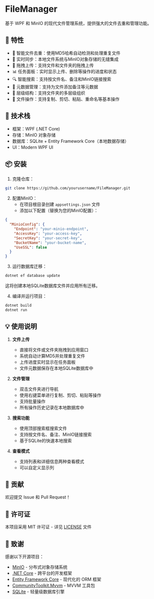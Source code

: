 # FileManager

基于 WPF 和 MinIO 的现代文件管理系统，提供强大的文件去重和管理功能。

## 🌟 特性

- 📁 智能文件去重：使用MD5哈希自动检测和处理重复文件
- 🔄 实时同步：本地文件系统与MinIO对象存储的无缝集成
- 🎯 拖拽上传：支持文件和文件夹的拖拽上传
- 📊 任务面板：实时显示上传、删除等操作的进度和状态
- 🔍 智能搜索：支持按文件名、备注和MinIO链接搜索
- 📝 元数据管理：支持为文件添加备注等元数据
- 🌲 层级结构：支持文件夹的多层级组织
- 🔁 文件操作：支持复制、剪切、粘贴、重命名等基本操作

## 🚀 技术栈

- 框架：WPF (.NET Core)
- 存储：MinIO 对象存储
- 数据库：SQLite + Entity Framework Core（本地数据存储）
- UI：Modern WPF UI

## 📦 安装

1. 克隆仓库：
```bash
git clone https://github.com/yourusername/FileManager.git
```

2. 配置MinIO：
   - 在项目根目录创建 `appsettings.json` 文件
   - 添加以下配置（替换为您的MinIO配置）：
```json
{
  "MinioConfig": {
    "Endpoint": "your-minio-endpoint",
    "AccessKey": "your-access-key",
    "SecretKey": "your-secret-key",
    "BucketName": "your-bucket-name",
    "UseSSL": false
  }
}
```

3. 运行数据库迁移：
```bash
dotnet ef database update
```
这将创建本地SQLite数据库文件并应用所有迁移。

4. 编译并运行项目：
```bash
dotnet build
dotnet run
```

## 💡 使用说明

1. **文件上传**
   - 直接将文件或文件夹拖拽到应用窗口
   - 系统自动计算MD5并处理重复文件
   - 上传进度实时显示在任务面板
   - 文件元数据保存在本地SQLite数据库中

2. **文件管理**
   - 双击文件夹进行导航
   - 使用右键菜单进行复制、剪切、粘贴等操作
   - 支持批量操作
   - 所有操作历史记录在本地数据库中

3. **搜索功能**
   - 使用顶部搜索框搜索文件
   - 支持按文件名、备注、MinIO链接搜索
   - 基于SQLite的快速本地搜索

4. **查看模式**
   - 支持列表和详细信息两种查看模式
   - 可以自定义显示列

## 🤝 贡献

欢迎提交 Issue 和 Pull Request！

## 📄 许可证

本项目采用 MIT 许可证 - 详见 [LICENSE](LICENSE) 文件

## 🙏 致谢

感谢以下开源项目：
- [MinIO](https://min.io/) - 分布式对象存储系统
- [.NET Core](https://dotnet.microsoft.com/) - 跨平台的开发框架
- [Entity Framework Core](https://docs.microsoft.com/ef/core/) - 现代化的 ORM 框架
- [CommunityToolkit.Mvvm](https://github.com/CommunityToolkit/dotnet) - MVVM 工具包
- [SQLite](https://www.sqlite.org/) - 轻量级数据库引擎